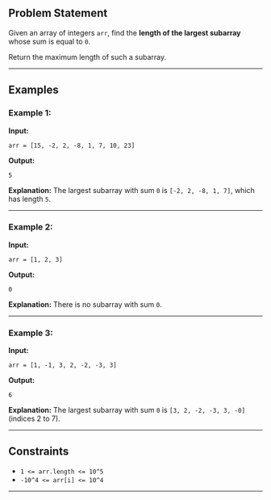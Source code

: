 ## Problem Statement

Given an array of integers `arr`, find the **length of the largest subarray** whose sum is equal to `0`.

Return the maximum length of such a subarray.

---

## Examples

### Example 1:

**Input:**

```
arr = [15, -2, 2, -8, 1, 7, 10, 23]
```

**Output:**

```
5
```

**Explanation:**
The largest subarray with sum `0` is `[-2, 2, -8, 1, 7]`, which has length `5`.

---

### Example 2:

**Input:**

```
arr = [1, 2, 3]
```

**Output:**

```
0
```

**Explanation:**
There is no subarray with sum `0`.

---

### Example 3:

**Input:**

```
arr = [1, -1, 3, 2, -2, -3, 3]
```

**Output:**

```
6
```

**Explanation:**
The largest subarray with sum `0` is `[3, 2, -2, -3, 3, -0]` (indices 2 to 7).

---

## Constraints

- `1 <= arr.length <= 10^5`
- `-10^4 <= arr[i] <= 10^4`

---

